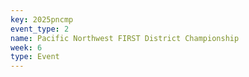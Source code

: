 ```yaml
---
key: 2025pncmp
event_type: 2
name: Pacific Northwest FIRST District Championship
week: 6
type: Event
---
```

